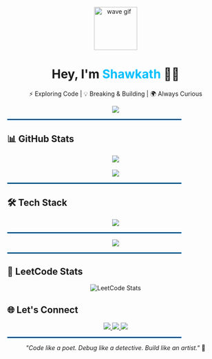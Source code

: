 <!-- Header GIF -->
<p align="center">
  <img src="https://media.giphy.com/media/hvRJCLFzcasrR4ia7z/giphy.gif" width="100" alt="wave gif" />
</p>


<!-- Name + Typing Intro -->
<h1 align="center">Hey, I'm <span style="color:#00BFFF">Shawkath</span> 👨‍💻</h1>
<p align="center">
  ⚡ Exploring Code | 💡 Breaking & Building | 🌍 Always Curious  
</p>

<p align="center">
  <img src="https://readme-typing-svg.demolab.com?font=Fira+Code&size=22&duration=2000&pause=1000&color=00BFFF&center=true&vCenter=true&width=435&lines=Welcome+to+my+space!;I+build%2C+break+and+learn.;Learning+Never+Stops!" />
</p>


<hr style="border: 1px solid #007ACC; width: 80%;">


<!-- GitHub Stats -->
<h2>📊 GitHub Stats</h2>
<p align="center">
  <img src="https://github-readme-stats.vercel.app/api?username=shawkath73&show_icons=true&theme=midnight-purple&border_radius=10" />
  <br><br>
  <img src="https://github-readme-stats.vercel.app/api/top-langs/?username=shawkath73&layout=compact&theme=midnight-purple" />
</p>

<hr style="border: 1px solid #007ACC; width: 80%;">


<!-- Tech Stack with Icons -->
<h2>🛠 Tech Stack</h2>

<p align="center">
  <img src="https://skillicons.dev/icons?i=html,css,js,jquery,bootstrap,python,c,java,figma,git,github,vscode,leetcode&perline=8" />
</p>

<hr style="border: 1px solid #007ACC; width: 80%;">

<!-- Contribution Graph (blue gradient style) -->

<p align="center">
  <img src="https://github-readme-activity-graph.vercel.app/graph?username=shawkath73&theme=tokyo-night&area=true&hide_border=true" />
</p>

<hr style="border: 1px solid #007ACC; width: 80%;">

<!-- LeetCode Section with 'nord' theme -->
<h2>🧠 LeetCode Stats</h2>
<div align="center">
  <img src="https://leetcard.jacoblin.cool/Shawkath_Muhammed?ext=heatmap" alt="LeetCode Stats" />
</div>

<!-- Connect -->
<h2>🌐 Let's Connect</h2>
<p align="center">
  <a href="https://www.linkedin.com/in/muhammed-shawkath-v-i-b246b6285?utm_source=share&utm_campaign=share_via&utm_content=profile&utm_medium=android_app">
    <img src="https://img.shields.io/badge/-LinkedIn-0A66C2?style=for-the-badge&logo=linkedin&logoColor=white"/>
  </a>
  <a href="https://x.com/TheMyst48853387?t=zeWFiAcx4So4RDPWCG2X8Q&s=09">
    <img src="https://img.shields.io/badge/-X(Twitter)-1DA1F2?style=for-the-badge&logo=twitter&logoColor=white"/>
  </a>
  <a href="mailto:shawkathvimuhammed@gmail.com">
    <img src="https://img.shields.io/badge/-Email-EA4335?style=for-the-badge&logo=gmail&logoColor=white"/>
  </a>
</p>

<hr style="border: 1px solid #007ACC; width: 80%;">

<!-- Quote -->
<p align="center">
  <i>"Code like a poet. Debug like a detective. Build like an artist."</i> 🎨
</p>

</div>
<!-- END: Final Modern README -->
